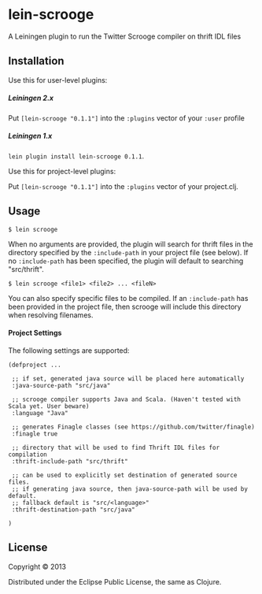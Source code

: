 # lein-scrooge

A Leiningen plugin to run the Twitter Scrooge compiler on thrift IDL files

## Installation

Use this for user-level plugins:

##### Leiningen 2.x

Put `[lein-scrooge "0.1.1"]` into the `:plugins` vector of your
`:user` profile

##### Leiningen 1.x 

`lein plugin install lein-scrooge 0.1.1`.

Use this for project-level plugins:

Put `[lein-scrooge "0.1.1"]` into the `:plugins` vector of your project.clj.

## Usage

    $ lein scrooge

When no arguments are provided, the plugin will search for thrift files in the directory
specified by the `:include-path` in your project file (see below). If no `:include-path` 
has been specified, the plugin will default to searching "src/thrift".

    $ lein scrooge <file1> <file2> ... <fileN>

You can also specify specific files to be compiled. If an `:include-path` has been 
provided in the project file, then scrooge will include this directory when resolving
filenames.

#### Project Settings

The following settings are supported: 

    (defproject ...

     ;; if set, generated java source will be placed here automatically
     :java-source-path "src/java"

     ;; scrooge compiler supports Java and Scala. (Haven't tested with Scala yet. User beware)
     :language "Java"
     
     ;; generates Finagle classes (see https://github.com/twitter/finagle)
     :finagle true

     ;; directory that will be used to find Thrift IDL files for compilation
     :thrift-include-path "src/thrift"
       
     ;; can be used to explicitly set destination of generated source files.
     ;; if generating java source, then java-source-path will be used by default.
     ;; fallback default is "src/<language>"
     :thrift-destination-path "src/java"
     
    )

## License

Copyright © 2013 

Distributed under the Eclipse Public License, the same as Clojure.
